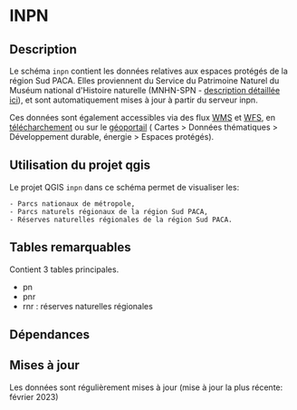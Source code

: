 # INPN


## Description

Le schéma `inpn` contient les données relatives aux espaces protégés de la région Sud PACA. 
Elles proviennent du Service du Patrimoine Naturel du Muséum national d'Histoire naturelle (MNHN-SPN - [description détaillée ici](https://inpn.mnhn.fr/docs/transfertSIG.pdf)), et 
sont automatiquement mises à jour à partir du serveur inpn.

Ces données sont également accessibles via des flux [WMS](QGIS/inpn_wms.xml) et [WFS](QGIS/inpn_wfs.xml), en [télécharchement]( https://inpn.mnhn.fr/telechargement/cartes-et-information-geographique/ep/pn
) ou sur le [géoportail](geoportail.gouv.fr) ( Cartes > Données thématiques > Développement durable, énergie > Espaces protégés).



## Utilisation du projet qgis 

Le projet QGIS `inpn` dans ce schéma permet de visualiser les:

    - Parcs nationaux de métropole,
    - Parcs naturels régionaux de la région Sud PACA,
    - Réserves naturelles régionales de la région Sud PACA.


## Tables remarquables

Contient 3 tables principales. 
- pn
- pnr
- rnr : réserves naturelles régionales
<!--
## Description des colonnes remarquables

Attention: Ne sont décrites ici que les colonnes remarquables, ou dont le nom pourrait prêter à confusion. 

#### table_1
| Nom de la colonne      | Type | Description     |
| :---        |    :----:   |          :---: |
| n_truc      | (PK) int       | c'est le numéro du truc   |
| nom_truc   | string        | c'est le nom du fameux truc      |

#### table_2
| Nom de la colonne      | Type | Description     |
| :---        |    :----:   |          :---: |
| n_machin      | int       | c'est le numéro du machin   |
| n_truc   | string        | c'est le numéro du truc      |

#### table_3
| Nom de la colonne      | Type | Description     |
| :---        |    :----:   |          :---: |
|...      |...       |...   |

## Exemples de Requêtes
_Quelques exemples de requêtes toutes écrites qui permettent de faire des trucs_

```postgreSQL
--Requête pour avoir tous les trucs commençant par "a" ou "A"
SELECT *
FROM table_1
WHERE nom_truc ILIKE 'a%'
```
-->
## Dépendances




## Mises à jour

Les données sont régulièrement mises à jour (mise à jour la plus récente: février 2023)
